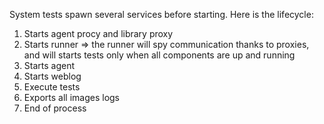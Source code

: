 System tests spawn several services before starting. Here is the lifecycle:

1. Starts agent procy and library proxy
1. Starts runner => the runner will spy communication thanks to proxies, and will starts tests only when all components are up and running
1. Starts agent
1. Starts weblog
1. Execute tests
1. Exports all images logs
1. End of process